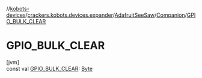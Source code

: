 //[kobots-devices](../../../../index.md)/[crackers.kobots.devices.expander](../../index.md)/[AdafruitSeeSaw](../index.md)/[Companion](index.md)/[GPIO_BULK_CLEAR](-g-p-i-o_-b-u-l-k_-c-l-e-a-r.md)

# GPIO_BULK_CLEAR

[jvm]\
const val [GPIO_BULK_CLEAR](-g-p-i-o_-b-u-l-k_-c-l-e-a-r.md): [Byte](https://kotlinlang.org/api/latest/jvm/stdlib/kotlin/-byte/index.html)
